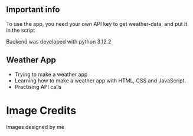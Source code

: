 ## Important info
To use the app, you need your own API key to get weather-data, and put it in the script

Backend was developed with python 3.12.2

## Weather App
* Trying to make a weather app
* Learning how to make a weather app with HTML, CSS and     JavaScript.
* Practising API calls

# Image Credits
Images designed by me